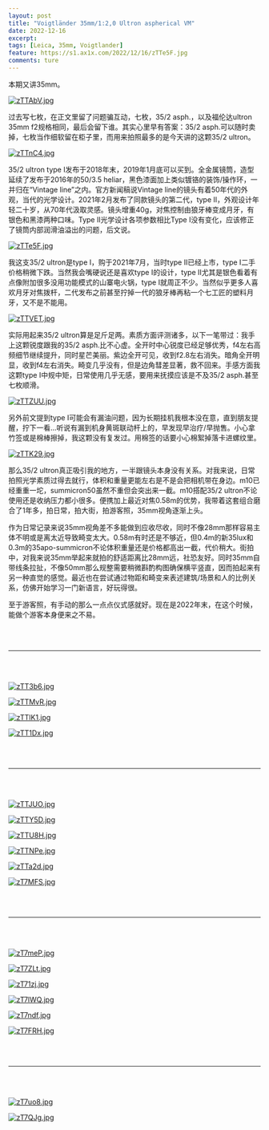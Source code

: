 ```yaml
---
layout: post
title: "Voigtländer 35mm/1:2,0 Ultron aspherical VM"
date: 2022-12-16
excerpt: 
tags: [Leica, 35mm, Voigtlander]
feature: https://s1.ax1x.com/2022/12/16/zTTe5F.jpg
comments: ture
---
```


本期又讲35mm。

[![zTTAbV.jpg](https://s1.ax1x.com/2022/12/16/zTTAbV.jpg)](https://imgse.com/i/zTTAbV)

过去写七枚，在正文里留了问题骗互动，七枚，35/2 asph.，以及福伦达ultron 35mm f2规格相同，最后会留下谁。其实心里早有答案：35/2 asph.可以随时卖掉，七枚当作细软留在柜子里，而用来拍照最多的是今天讲的这颗35/2 ultron。

[![zTTnC4.jpg](https://s1.ax1x.com/2022/12/16/zTTnC4.jpg)](https://imgse.com/i/zTTnC4)

35/2 ultron type I发布于2018年末，2019年1月底可以买到。全金属镜筒，造型延续了发布于2016年的50/3.5 heliar，黑色漆面加上类似镀铬的装饰/操作环，一并归在“Vintage line”之内。官方新闻稿说Vintage line的镜头有着50年代的外观，当代的光学设计。2021年2月发布了同款镜头的第二代，type II，外观设计年轻二十岁，从70年代汲取灵感。镜头增重40g，对焦控制由狼牙棒变成月牙，有银色和黑漆两种口味。Type II光学设计各项参数相比Type I没有变化，应该修正了镜筒内部润滑油溢出的问题，后文说。

[![zTTe5F.jpg](https://s1.ax1x.com/2022/12/16/zTTe5F.jpg)](https://imgse.com/i/zTTe5F)

我这支35/2 ultron是type I，购于2021年7月，当时type II已经上市，type I二手价格稍微下跌。当然我会嘴硬说还是喜欢type I的设计，type II尤其是银色看着有点像附加很多没用功能模式的山寨电火锅，type I就周正不少。当然似乎更多人喜欢月牙对焦拨杆，二代发布之前甚至拧掉一代的狼牙棒再粘一个七工匠的塑料月牙，又不是不能用。

[![zTTVET.jpg](https://s1.ax1x.com/2022/12/16/zTTVET.jpg)](https://imgse.com/i/zTTVET)

实际用起来35/2 ultron算是足斤足两。素质方面评测诸多，以下一笔带过：我手上这颗锐度跟我的35/2 asph.比不心虚。全开时中心锐度已经足够优秀，f4左右高频细节继续提升，同时星芒美丽。紫边全开可见，收到f2.8左右消失。暗角全开明显，收到f4左右消失。畸变几乎没有，但是边角彗差显著，救不回来。手感方面我这颗type I中规中矩，日常使用几乎无感，要用来抚摸应该是不及35/2 asph.甚至七枚顺滑。

[![zTTZUU.jpg](https://s1.ax1x.com/2022/12/16/zTTZUU.jpg)](https://imgse.com/i/zTTZUU)

另外前文提到type I可能会有漏油问题，因为长期挂机我根本没在意，直到朋友提醒，拧下一看...听说有漏到机身黄斑联动杆上的，早发现早治疗/早抛售。小心拿竹签或是棉棒擦掉，我这颗没有复发过。用棉签的话要小心棉絮掉落卡进螺纹里。

[![zTTK29.jpg](https://s1.ax1x.com/2022/12/16/zTTK29.jpg)](https://imgse.com/i/zTTK29)

那么35/2 ultron真正吸引我的地方，一半跟镜头本身没有关系。对我来说，日常拍照光学素质过得去就行，体积和重量更能左右是不是会把相机带在身边。m10已经重重一坨，summicron50虽然不重但会突出来一截。m10搭配35/2 ultron不论使用还是收纳压力都小很多。便携加上最近对焦0.58m的优势，我带着这套组合磨合了1年多，拍日常，拍大街，拍游客照，35mm视角逐渐上头。

作为日常记录来说35mm视角差不多能做到应收尽收，同时不像28mm那样容易主体不明或是离太近导致畸变太大。0.58m有时还是不够近，但0.4m的新35lux和0.3m的35apo-summicron不论体积重量还是价格都高出一截，代价稍大。街拍中，对我来说35mm举起来就拍的舒适距离比28mm远，社恐友好。同时35mm自带线条拉扯，不像50mm那么规整需要稍微斟酌构图确保横平竖直，因而拍起来有另一种直觉的感觉。最近也在尝试通过物距和畸变来表述建筑/场景和人的比例关系，仿佛开始学习一门新语言，好玩得很。

至于游客照，有手动的那么一点点仪式感就好。现在是2022年末，在这个时候，能做个游客本身便来之不易。

<br>
<br>

---

<br>
<br>

[![zTT3b6.jpg](https://s1.ax1x.com/2022/12/16/zTT3b6.jpg)](https://imgse.com/i/zTT3b6)

[![zTTMvR.jpg](https://s1.ax1x.com/2022/12/16/zTTMvR.jpg)](https://imgse.com/i/zTTMvR)

[![zTTlK1.jpg](https://s1.ax1x.com/2022/12/16/zTTlK1.jpg)](https://imgse.com/i/zTTlK1)

[![zTT1Dx.jpg](https://s1.ax1x.com/2022/12/16/zTT1Dx.jpg)](https://imgse.com/i/zTT1Dx)

<br>
<br>

---

<br>
<br>

[![zTTJUO.jpg](https://s1.ax1x.com/2022/12/16/zTTJUO.jpg)](https://imgse.com/i/zTTJUO)

[![zTTY5D.jpg](https://s1.ax1x.com/2022/12/16/zTTY5D.jpg)](https://imgse.com/i/zTTY5D)

[![zTTU8H.jpg](https://s1.ax1x.com/2022/12/16/zTTU8H.jpg)](https://imgse.com/i/zTTU8H)

[![zTTNPe.jpg](https://s1.ax1x.com/2022/12/16/zTTNPe.jpg)](https://imgse.com/i/zTTNPe)

[![zTTa2d.jpg](https://s1.ax1x.com/2022/12/16/zTTa2d.jpg)](https://imgse.com/i/zTTa2d)

[![zT7MFS.jpg](https://s1.ax1x.com/2022/12/16/zT7MFS.jpg)](https://imgse.com/i/zT7MFS)

<br>
<br>

---

<br>
<br>

[![zT7meP.jpg](https://s1.ax1x.com/2022/12/16/zT7meP.jpg)](https://imgse.com/i/zT7meP)

[![zT7ZLt.jpg](https://s1.ax1x.com/2022/12/16/zT7ZLt.jpg)](https://imgse.com/i/zT7ZLt)

[![zT71zj.jpg](https://s1.ax1x.com/2022/12/16/zT71zj.jpg)](https://imgse.com/i/zT71zj)

[![zT7lWQ.jpg](https://s1.ax1x.com/2022/12/16/zT7lWQ.jpg)](https://imgse.com/i/zT7lWQ)

[![zT7ndf.jpg](https://s1.ax1x.com/2022/12/16/zT7ndf.jpg)](https://imgse.com/i/zT7ndf)

[![zT7FRH.jpg](https://s1.ax1x.com/2022/12/16/zT7FRH.jpg)](https://imgse.com/i/zT7FRH)


<br>
<br>

---

<br>
<br>


[![zT7uo8.jpg](https://s1.ax1x.com/2022/12/16/zT7uo8.jpg)](https://imgse.com/i/zT7uo8)

[![zT7QJg.jpg](https://s1.ax1x.com/2022/12/16/zT7QJg.jpg)](https://imgse.com/i/zT7QJg)